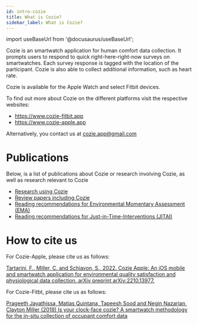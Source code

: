 ```yaml
---
id: intro-cozie
title: What is Cozie?
sidebar_label: What is Cozie?
---
```


import useBaseUrl from '@docusaurus/useBaseUrl';

Cozie is an smartwatch application for human comfort data collection. It prompts users to respond to quick right-here-right-now surveys on smartwatches. Each survey response is tagged with the location of the participant. Cozie is also able to collect additional information, such as heart rate.

Cozie is available for the Apple Watch and select Fitbit devices.

To find out more about Cozie on the different platforms visit the respective websites: 
- https://www.cozie-fitbit.app
- https://www.cozie-apple.app 

Alternatively, you contact us at cozie.app@gmail.com


# Publications
Below, is a list of publications about Cozie or research involving Cozie, as well as research relevant to Cozie
 - [Research using Cozie](../research/publications-cozie)
 - [Review papers including Cozie](../research/publications-cozie-reviews)
 - [Reading recommendations for Environmental Momentary Assessment (EMA)](../research/publications-ema)
 - [Reading recommendations for Just-in-Time-Interventions (JITAI)](../research/publications-jitai)


# How to cite us
For Cozie-Apple, please cite us as follows:

[Tartarini, F., Miller, C. and Schiavon, S., 2022. Cozie Apple: An iOS mobile and smartwatch application for environmental quality satisfaction and physiological data collection. arXiv preprint arXiv:2210.13977.](https://arxiv.org/abs/2210.13977)

For Cozie-Fitbt, please cite us as follows:
 
[Prageeth Jayathissa, Matias Quintana, Tapeesh Sood and Negin Nazarian, Clayton Miller (2019) Is your clock-face cozie? A smartwatch methodology for the in-situ collection of occupant comfort data](https://iopscience.iop.org/article/10.1088/1742-6596/1343/1/012145)

[//]: # ""

